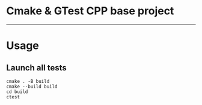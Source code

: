 # Cmake & GTest CPP base project

---

# Usage
## Launch all tests
```
cmake . -B build
cmake --build build
cd build 
ctest
```

